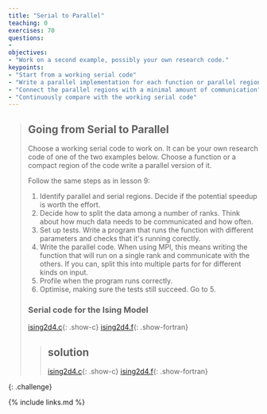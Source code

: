 ```yaml
---
title: "Serial to Parallel"
teaching: 0
exercises: 70
questions:
- 
objectives:
- "Work on a second example, possibly your own research code."
keypoints:
- "Start from a working serial code"
- "Write a parallel implementation for each function or parallel region"
- "Connect the parallel regions with a minimal amount of communication"
- "Continuously compare with the working serial code"
---
```


>## Going from Serial to Parallel
>
>Choose a working serial code to work on. It can be your own research code
>of one of the two examples below. Choose a function or a compact region
>of the code write a parallel version of it.
>
>Follow the same steps as in lesson 9:
> 1. Identify parallel and serial regions.
>    Decide if the potential speedup is worth the effort.
> 2. Decide how to split the data among a number of ranks.
>    Think about how much data needs to be communicated
>    and how often.
> 3. Set up tests. Write a program that runs the function
>    with different parameters and checks that it's
>    running corectly.
> 4. Write the parallel code. When using MPI, this means
>    writing the function that will run on a single rank
>    and communicate with the others.
>    If you can, split this into multiple parts for
>    for different kinds on input.
> 5. Profile when the program runs correctly.
> 6. Optimise, making sure the tests still succeed. Go to 5.
>
> ### Serial code for the Ising Model
>
> [ising2d4.c](../code/ising/ising2d4.c){: .show-c} 
> [ising2d4.f](../code/ising/ising2d4.f){: .show-fortran}
>
>
>>## solution
>>
>> [ising2d4.c](../code/ising/ising2d4_mpi.c){: .show-c} 
>> [ising2d4.f](../code/ising/ising2d4_mpi.f){: .show-fortran}
>>
>
{: .challenge}


{% include links.md %}

